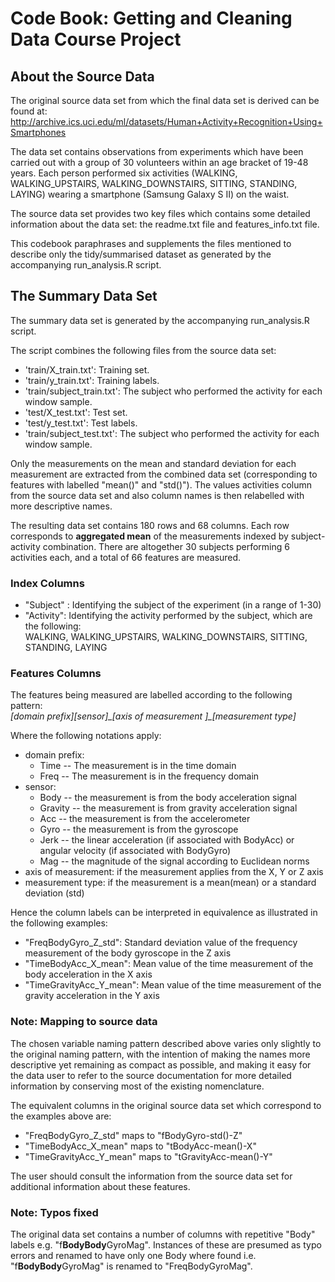 # Code Book: Getting and Cleaning Data Course Project
## About the Source Data
The original source data set from which the final data set is derived can be found at:
http://archive.ics.uci.edu/ml/datasets/Human+Activity+Recognition+Using+Smartphones

The data set contains observations from experiments which have been carried out with a group of 30 volunteers within an age bracket of 19-48 years. Each person performed six activities (WALKING, WALKING_UPSTAIRS, WALKING_DOWNSTAIRS, SITTING, STANDING, LAYING) wearing a smartphone (Samsung Galaxy S II) on the waist. 

The source data set provides two key files which contains some detailed information about the data set: the readme.txt file and features_info.txt file. 

This codebook paraphrases and supplements the files mentioned to describe only the tidy/summarised dataset as generated by the accompanying run_analysis.R script.

## The Summary Data Set
The summary data set is generated by the accompanying run_analysis.R script. 

The script combines the following files from the source data set:
- 'train/X_train.txt': Training set.
- 'train/y_train.txt': Training labels.
- 'train/subject_train.txt':  The subject who performed the activity for each window sample.
- 'test/X_test.txt': Test set.
- 'test/y_test.txt': Test labels.
- 'train/subject_test.txt':  The subject who performed the activity for each window sample.

Only the measurements on the mean and standard deviation for each measurement are extracted from the combined data set (corresponding to features with labelled "mean()" and "std()"). The values activities column from the source data set and also column names is then relabelled with more descriptive names.

The resulting data set contains 180 rows and 68 columns. Each row corresponds to **aggregated mean** of the measurements indexed by subject-activity combination. There are altogether 30 subjects performing 6 activities each, and a total of 66 features are measured.

### Index Columns
- "Subject" : Identifying the subject of the experiment (in a range of 1-30)
- "Activity": Identifying the activity performed by the subject, which are the following:  
WALKING, WALKING_UPSTAIRS, WALKING_DOWNSTAIRS, SITTING, STANDING, LAYING

### Features Columns
The features being measured are labelled according to the following pattern:  
*[domain prefix][sensor]\_[axis of measurement ]\_[measurement type]*

Where the following notations apply:
- domain prefix: 
   - Time -- The measurement is in the time domain
   - Freq -- The measurement is in the frequency domain
- sensor:  
   - Body -- the measurement is from the body acceleration signal
   - Gravity -- the measurement is from gravity acceleration signal
   - Acc --  the measurement is from the accelerometer
   - Gyro --  the measurement is from the gyroscope
   - Jerk --  the linear acceleration (if associated with BodyAcc) or angular velocity (if associated with BodyGyro)
   - Mag --  the magnitude of the signal according to Euclidean norms
- axis of measurement:  if the measurement applies from the X, Y or Z axis 
- measurement type:  if the measurement is a mean(mean) or a standard deviation (std)

Hence the column labels can be interpreted in equivalence as illustrated in the following examples:
- "FreqBodyGyro_Z_std": Standard deviation value of the frequency measurement of the body gyroscope in the Z axis
- "TimeBodyAcc_X_mean": Mean value of the time measurement of the body acceleration in the X axis
- "TimeGravityAcc_Y_mean": Mean value of the time measurement of the gravity acceleration in the Y axis

### Note: Mapping to source data
The chosen variable naming pattern described above varies only slightly to the original naming pattern, with the intention of making the names more descriptive yet remaining as compact as possible, and making it easy for the data user to refer to the source documentation for more detailed information by conserving most of the existing nomenclature.

The equivalent columns in the original source data set which correspond to the examples above are: 
- "FreqBodyGyro_Z_std" maps to "fBodyGyro-std()-Z"
- "TimeBodyAcc_X_mean" maps to "tBodyAcc-mean()-X"
- "TimeGravityAcc_Y_mean" maps to "tGravityAcc-mean()-Y"

The user should consult the information from the source data set for additional information about these features.

### Note: Typos fixed
The original data set contains a number of columns with repetitive "Body" labels e.g. "f**BodyBody**GyroMag". Instances of these are presumed as typo errors and renamed to have only one Body where found i.e. "f**BodyBody**GyroMag" is renamed to "FreqBodyGyroMag".
